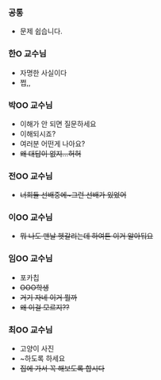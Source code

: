 ### 공통

- 문제 쉽습니다.

### 한O 교수님

- 자명한 사실이다
- 쩝,,

### 박OO 교수님

- 이해가 안 되면 질문하세요
- 이해되시죠?
- 여러분 어떤게 나아요?
- ~~왜 대답이 없지…허허~~

### 전OO 교수님

- ~~너희들 선배중에~그런 선배가 있었어~~

### 이OO 교수님

- ~~뭐 나도 맨날 헷갈리는데 하여튼 이거 알아둬요~~

### 임OO 교수님

- 포카칩
- ~~OOO학생~~
- ~~거기 자네 이거 뭘까~~
- ~~왜 이걸 모르지??~~

### 최OO 교수님

- 고양이 사진
- ~하도록 하세요
- ~~집에 가서 꼭 해보도록 합시다~~
